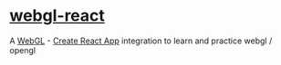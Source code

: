 # [webgl-react](https://webgl.csarko.sh)
A [WebGL](https://developer.mozilla.org/en-US/docs/Web/API/WebGL_API) - [Create React App](https://github.com/facebook/create-react-app) integration to learn and practice webgl / opengl 
